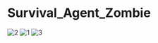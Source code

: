 # Survival_Agent_Zombie

![2](https://github.com/wirelessUser/Survival_Agent_Zombie/assets/127740548/207f5ca8-996c-4ea9-8482-b111df183459)
![1](https://github.com/wirelessUser/Survival_Agent_Zombie/assets/127740548/fff59d00-656d-4137-b8da-613f61a255d9)
![3](https://github.com/wirelessUser/Survival_Agent_Zombie/assets/127740548/34552951-85fc-4e47-824b-f4ee81f15a46)
